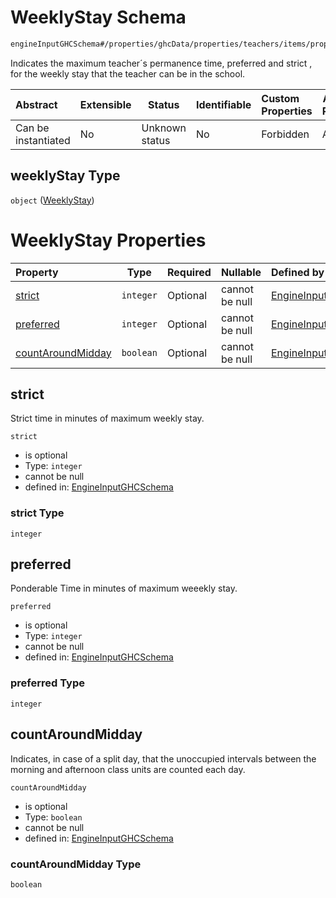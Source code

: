 # WeeklyStay Schema

```txt
engineInputGHCSchema#/properties/ghcData/properties/teachers/items/properties/settings/items/properties/weeklyStay
```

Indicates the maximum teacher´s permanence time,  preferred  and strict , for the weekly stay that the teacher can be in the school.


| Abstract            | Extensible | Status         | Identifiable | Custom Properties | Additional Properties | Access Restrictions | Defined In                                                         |
| :------------------ | ---------- | -------------- | ------------ | :---------------- | --------------------- | ------------------- | ------------------------------------------------------------------ |
| Can be instantiated | No         | Unknown status | No           | Forbidden         | Allowed               | none                | [ghc.schema.json\*](../out/ghc.schema.json "open original schema") |

## weeklyStay Type

`object` ([WeeklyStay](ghc-properties-ghcdata-properties-teachers-teacher-properties-settings-periodsetting-properties-weeklystay.md))

# WeeklyStay Properties

| Property                                | Type      | Required | Nullable       | Defined by                                                                                                                                                                                                                                                                                                           |
| :-------------------------------------- | --------- | -------- | -------------- | :------------------------------------------------------------------------------------------------------------------------------------------------------------------------------------------------------------------------------------------------------------------------------------------------------------------- |
| [strict](#strict)                       | `integer` | Optional | cannot be null | [EngineInputGHCSchema](ghc-properties-ghcdata-properties-teachers-teacher-properties-settings-periodsetting-properties-weeklystay-properties-strict.md "engineInputGHCSchema#/properties/ghcData/properties/teachers/items/properties/settings/items/properties/weeklyStay/properties/strict")                       |
| [preferred](#preferred)                 | `integer` | Optional | cannot be null | [EngineInputGHCSchema](ghc-properties-ghcdata-properties-teachers-teacher-properties-settings-periodsetting-properties-weeklystay-properties-preferred.md "engineInputGHCSchema#/properties/ghcData/properties/teachers/items/properties/settings/items/properties/weeklyStay/properties/preferred")                 |
| [countAroundMidday](#countaroundmidday) | `boolean` | Optional | cannot be null | [EngineInputGHCSchema](ghc-properties-ghcdata-properties-teachers-teacher-properties-settings-periodsetting-properties-weeklystay-properties-countaroundmidday.md "engineInputGHCSchema#/properties/ghcData/properties/teachers/items/properties/settings/items/properties/weeklyStay/properties/countAroundMidday") |

## strict

Strict time in minutes of maximum weekly stay.


`strict`

-   is optional
-   Type: `integer`
-   cannot be null
-   defined in: [EngineInputGHCSchema](ghc-properties-ghcdata-properties-teachers-teacher-properties-settings-periodsetting-properties-weeklystay-properties-strict.md "engineInputGHCSchema#/properties/ghcData/properties/teachers/items/properties/settings/items/properties/weeklyStay/properties/strict")

### strict Type

`integer`

## preferred

Ponderable Time in minutes of maximum weeekly stay.


`preferred`

-   is optional
-   Type: `integer`
-   cannot be null
-   defined in: [EngineInputGHCSchema](ghc-properties-ghcdata-properties-teachers-teacher-properties-settings-periodsetting-properties-weeklystay-properties-preferred.md "engineInputGHCSchema#/properties/ghcData/properties/teachers/items/properties/settings/items/properties/weeklyStay/properties/preferred")

### preferred Type

`integer`

## countAroundMidday

Indicates, in case of a split day, that the unoccupied intervals between the morning and afternoon class units are counted each day.


`countAroundMidday`

-   is optional
-   Type: `boolean`
-   cannot be null
-   defined in: [EngineInputGHCSchema](ghc-properties-ghcdata-properties-teachers-teacher-properties-settings-periodsetting-properties-weeklystay-properties-countaroundmidday.md "engineInputGHCSchema#/properties/ghcData/properties/teachers/items/properties/settings/items/properties/weeklyStay/properties/countAroundMidday")

### countAroundMidday Type

`boolean`
